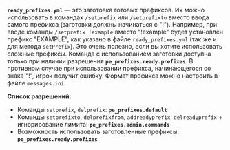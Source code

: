 **`ready_prefixes.yml`** — это заготовка готовых префиксов. Их можно использовать в командах `/setprefix` или `/setprefixto` вместо ввода самого префикса (заготовки должны начинаться с "!"). Например, при вводе команды `/setprefix !example` вместо "!example" будет установлен префикс "EXAMPLE", как указано в файле `ready_prefixes.yml` (так же и для метода `setPrefix`). Это очень полезно, если вы хотите использовать сложные префиксы. Команда с использованием заготовки доступна только при наличии разрешения **`pe_prefixes.ready.prefixes`**. В противном случае при использовании префикса, начинающегося со знака "!", игрок получит ошибку.
Формат префикса можно настроить в файле `messages.ini`.

**Список разрешений:**
- Команды `setprefix`, `delprefix`: **`pe_prefixes.default`**
- Команды `setprefixto`, `delprefixfrom`, `addreadyprefix`, `delreadyprefix` + игнорирование лимита: **`pe_prefixes.admin.commands`**
- Возможность использовать заготовленные префиксы: **`pe_prefixes.ready.prefixes`**
